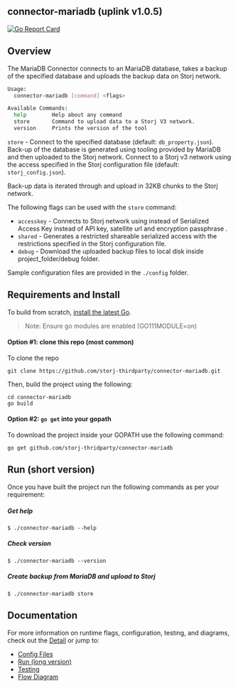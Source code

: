 ## connector-mariadb (uplink v1.0.5)

[![Go Report Card](https://goreportcard.com/badge/github.com/utropicmedia/storj-mariadb)](https://goreportcard.com/report/github.com/utropicmedia/storj-mariadb)

## Overview

The MariaDB Connector connects to an MariaDB database, takes a backup of the specified database and uploads the backup data on Storj network.

```bash
Usage:
  connector-mariadb [command] <flags>

Available Commands:
  help        Help about any command
  store       Command to upload data to a Storj V3 network.
  version     Prints the version of the tool

```



`store` - Connect to the specified database (default: `db_property.json`).  Back-up of the database is generated using tooling provided by MariaDB and then uploaded to the Storj network.  Connect to a Storj v3 network using the access specified in the Storj configuration file (default: `storj_config.json`). 

 Back-up data is iterated through and upload in 32KB chunks to the Storj network.

The following flags  can be used with the `store` command:

* `accesskey` - Connects to Storj network using instead of Serialized Access Key instead of API key, satellite url and encryption passphrase .
* `shared` - Generates a restricted shareable serialized access with the restrictions specified in the Storj configuration file.
* `debug` - Download the uploaded backup files to local disk inside project_folder/debug folder.



Sample configuration files are provided in the `./config` folder. 



## Requirements and Install

To build from scratch, [install the latest Go](https://golang.org/doc/install#install). 

> Note: Ensure go modules are enabled (GO111MODULE=on)



#### Option #1: clone this repo (most common)

To clone the repo

```
git clone https://github.com/storj-thirdparty/connector-mariadb.git
```

Then, build the project using the following:

```
cd connector-mariadb
go build
```



#### Option #2:  ``go get`` into your gopath

 To download the project inside your GOPATH use the following command:

```
go get github.com/storj-thridparty/connector-mariadb
```



## Run (short version)

Once you have built the project run the following commands as per your requirement:

##### Get help

```
$ ./connector-mariadb --help
```

##### Check version

```
$ ./connector-mariadb --version
```

##### Create backup from MariaDB and upload to Storj

```
$ ./connector-mariadb store 
```



## Documentation

For more information on runtime flags, configuration, testing, and diagrams, check out the [Detail](//github.com/storj-thirdparty/wiki/Detail) or jump to:

* [Config Files](//github.com/utropicmedia/storj-mariadb/wiki/#config-files)
* [Run (long version)](//github.com/utropicmedia/storj-mariadb/wiki/#run)
* [Testing](//github.com/utropicmedia/storj-mariadb/wiki/#testing)
* [Flow Diagram](//github.com/utropicmedia/storj-mariadb/wiki/#flow-diagram)